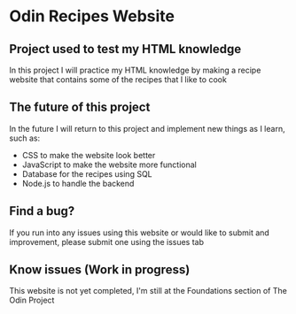 # Odin Recipes Website

## Project used to test my HTML knowledge

In this project I will practice my HTML knowledge by making a recipe website that contains some of the recipes that I like to cook

## The future of this project

In the future I will return to this project and implement new things as I learn, such as:

* CSS to make the website look better
* JavaScript to make the website more functional
* Database for the recipes using SQL
* Node.js to handle the backend

## Find a bug? 

If you run into any issues using this website or would like to submit and improvement, please submit one using the issues tab

## Know issues (Work in progress)

This website is not yet completed, I'm still at the Foundations section of The Odin Project